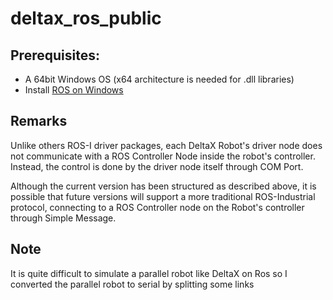 # deltax_ros_public

## Prerequisites:
- A 64bit Windows OS (x64 architecture is needed for .dll libraries)
- Install [ROS on Windows](https://ms-iot.github.io/ROSOnWindows/GettingStarted/SetupRos2.html)

## Remarks
Unlike others ROS-I driver packages, each DeltaX Robot's driver node does not communicate with a ROS Controller Node inside 
the robot's controller. Instead, the control is done by the driver node itself through COM Port.

Although the current version has been structured as described above, it is possible that future versions will support a more 
traditional ROS-Industrial protocol, connecting to a ROS Controller node on the Robot's controller through Simple Message.

## Note
It is quite difficult to simulate a parallel robot like DeltaX on Ros so I converted the parallel robot to serial by splitting some links
